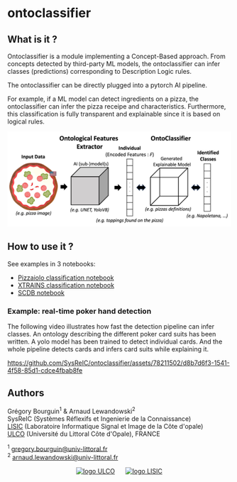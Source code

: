 # ontoclassifier

## What is it ?

Ontoclassifier is a module implementing a Concept-Based approach. From concepts detected by third-party ML models, the ontoclassifier can infer classes (predictions) corresponding to Description Logic rules. 

The ontoclassifier can be directly plugged into a pytorch AI pipeline. 

For example, if a ML model can detect ingredients on a pizza, the ontoclassifier can infer the pizza receipe and characteristics. Furthermore, this classification is fully transparent and explainable since it is based on logical rules. 

<center>
<img src="https://github.com/SysReIC/ontoclassifier/raw/main/doc/images/ontoclassifier-approach.jpg" alt="Ontoclassifier approach" width="600" height="auto">
</center>

## How to use it ?

See examples in 3 notebooks:

- [Pizzaiolo classification notebook](https://github.com/SysReIC/ontoclassifier/blob/main/examples/Pizzaiolo_pipeline.ipynb)
- [XTRAINS classification notebook](https://github.com/SysReIC/ontoclassifier/blob/main/examples/XTRAINS_pipeline.ipynb)
- [SCDB notebook](https://github.com/SysReIC/ontoclassifier/blob/main/examples/SCDB_pipeline.ipynb)


### Example: real-time poker hand detection

The following video illustrates how fast the detection pipeline can infer classes. An ontology describing the different poker card suits has been written. A yolo model has been trained to detect individual cards. And the whole pipeline detects cards and infers card suits while explaining it. 

https://github.com/SysReIC/ontoclassifier/assets/78211502/d8b7d6f3-1541-4f58-85d1-cdce4fbab8fe


## Authors

Grégory Bourguin<sup>1</sup> & Arnaud Lewandowski<sup>2</sup>  
SysReIC (Systèmes Réflexifs et Ingenierie de la Connaissance)  
[LISIC](https://lisic-prod.univ-littoral.fr/) (Laboratoire Informatique Signal et Image de la Côte d'opale)  
[ULCO](https://www.univ-littoral.fr/) (Université du Littoral Côte d'Opale), FRANCE

<sup>1</sup> gregory.bourguin@univ-littoral.fr  
<sup>2</sup> arnaud.lewandowski@univ-littoral.fr


<center>

[<img src="https://lisic-prod.univ-littoral.fr/wp-content/uploads/2023/05/ULCO.png" alt="logo ULCO" width="auto" height="50">](https://lisic-prod.univ-littoral.fr) &nbsp;&nbsp;&nbsp;&nbsp; [<img src="https://lisic-prod.univ-littoral.fr/wp-content/uploads/2023/05/LISIC.png" alt="logo LISIC" width="auto" height="50">](https://www.univ-littoral.fr/)

</center>
